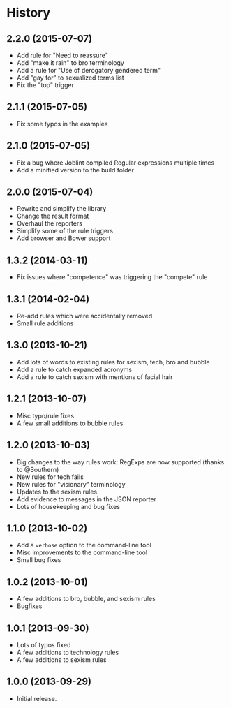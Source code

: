 
# History

## 2.2.0 (2015-07-07)

  * Add rule for "Need to reassure"
  * Add "make it rain" to bro terminology
  * Add a rule for "Use of derogatory gendered term"
  * Add "gay for" to sexualized terms list
  * Fix the "top" trigger

## 2.1.1 (2015-07-05)

  * Fix some typos in the examples

## 2.1.0 (2015-07-05)

  * Fix a bug where Joblint compiled Regular expressions multiple times
  * Add a minified version to the build folder

## 2.0.0 (2015-07-04)

  * Rewrite and simplify the library
  * Change the result format
  * Overhaul the reporters
  * Simplify some of the rule triggers
  * Add browser and Bower support

## 1.3.2 (2014-03-11)

  * Fix issues where "competence" was triggering the "compete" rule

## 1.3.1 (2014-02-04)

  * Re-add rules which were accidentally removed
  * Small rule additions

## 1.3.0 (2013-10-21)

  * Add lots of words to existing rules for sexism, tech, bro and bubble
  * Add a rule to catch expanded acronyms
  * Add a rule to catch sexism with mentions of facial hair

## 1.2.1 (2013-10-07)

  * Misc typo/rule fixes
  * A few small additions to bubble rules

## 1.2.0 (2013-10-03)

  * Big changes to the way rules work: RegExps are now supported (thanks to @Southern)
  * New rules for tech fails
  * New rules for "visionary" terminology
  * Updates to the sexism rules
  * Add evidence to messages in the JSON reporter
  * Lots of housekeeping and bug fixes

## 1.1.0 (2013-10-02)

  * Add a `verbose` option to the command-line tool
  * Misc improvements to the command-line tool
  * Small bug fixes

## 1.0.2 (2013-10-01)

  * A few additions to bro, bubble, and sexism rules
  * Bugfixes

## 1.0.1 (2013-09-30)

  * Lots of typos fixed
  * A few additions to technology rules
  * A few additions to sexism rules

## 1.0.0 (2013-09-29)

  * Initial release.

